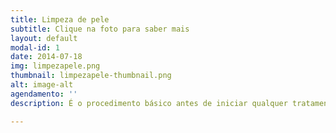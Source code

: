 ```yaml
---
title: Limpeza de pele
subtitle: Clique na foto para saber mais
layout: default
modal-id: 1
date: 2014-07-18
img: limpezapele.png
thumbnail: limpezapele-thumbnail.png
alt: image-alt
agendamento: ''
description: É o procedimento básico antes de iniciar qualquer tratamento. Tem como objetivo remover as impurezas, cravos e pústulas (espinhas) e deixar a pele mais saudável. Inclui higienização, extração, cauterização, hidratação e fotoproteção.

---
```

